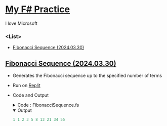 # [My F# Practice](../README.md#my-f-practice)

I love Microsoft


### \<List>

- [Fibonacci Sequence (2024.03.30)](#fibonacci-sequence-20240330)


## [Fibonacci Sequence (2024.03.30)](#list)

- Generates the Fibonacci sequence up to the specified number of terms
- Run on [Replit](https://replit.com/)
- Code and Output
  <details>
    <summary>Code : FibonacciSequence.fs</summary>

  ```fs
  // Calculates the Fibonacci sequence up to a specified number of terms and prints them.
  //
  // Parameters:
  //   n : int - The number of Fibonacci terms to generate.
  let rec printFibonacciSequence (n: int) =
    // Helper function to generate Fibonacci sequence recursively
    let rec fibHelper (count: int) (current: int) (next: int) =
      if count <= 0 then () // Base case: if count is 0 or negative, do nothing
      else
        // Print the current Fibonacci number
        printf "%d " current
        // Calculate the next Fibonacci number
        let newNext = current + next
        // Recursively call fibHelper with updated count and current values
        fibHelper (count - 1) next newNext

    // Start generating the sequence recursively from the third term
    fibHelper n 1 1

  // Test the function by printing the first 10 Fibonacci numbers
  printFibonacciSequence 10
  ```
  </details>
  <details open="">
    <summary>Output</summary>

  ```fs
  1 1 2 3 5 8 13 21 34 55
  ```
  </details>
